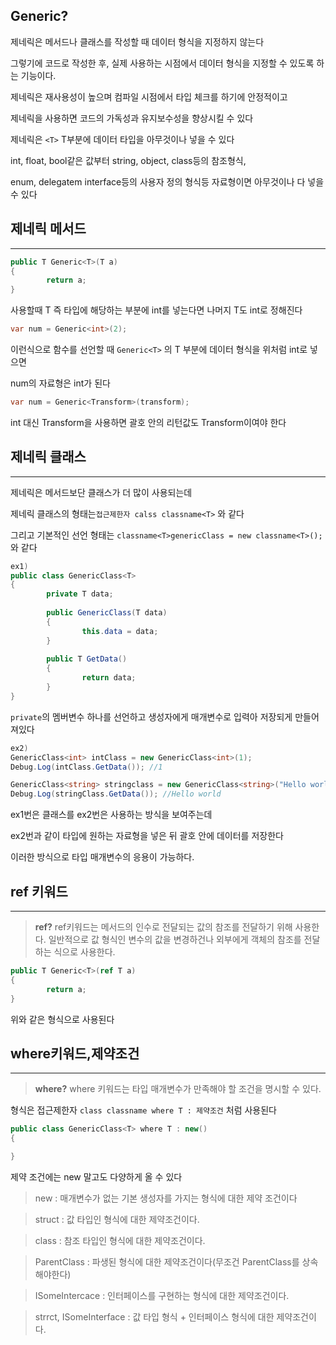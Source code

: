 ## Generic?

제네릭은 메서드나 클래스를 작성할 때 데이터 형식을 지정하지 않는다

그렇기에 코드로 작성한 후, 실제 사용하는 시점에서 데이터 형식을 지정할 수 있도록 하는 기능이다.

제네릭은 재사용성이 높으며 컴파일 시점에서 타입 체크를 하기에 안정적이고

제네릭을 사용하면 코드의 가독성과 유지보수성을 향상시킬 수 있다

제네릭은 `<T>` T부분에 데이터 타입을 아무것이나 넣을 수 있다

int, float, bool같은 값부터 string, object, class등의 참조형식,

enum, delegatem interface등의 사용자 정의 형식등 자료형이면 아무것이나 다 넣을 수 있다

## 제네릭 메서드
---

```csharp
public T Generic<T>(T a)
{
		return a;
}
```

사용할때 T 즉 타입에 해당하는 부분에 int를 넣는다면 나머지 T도 int로 정해진다

```csharp
var num = Generic<int>(2);
```

이런식으로 함수를 선언할 때 `Generic<T>` 의 T 부분에 데이터 형식을 위처럼 int로 넣으면

num의 자료형은 int가 된다

```csharp
var num = Generic<Transform>(transform);
```

int 대신 Transform을 사용하면 괄호 안의 리턴값도 Transform이여야 한다

## 제네릭 클래스
---

제네릭은 메서드보단 클래스가 더 많이 사용되는데

제네릭 클래스의 형태는`접근제한자 calss classname<T>`  와 같다

그리고 기본적인 선언 형태는 `classname<T>genericClass = new classname<T>();` 와 같다

```csharp
ex1)
public class GenericClass<T>
{
		private T data;
		
		public GenericClass(T data)
		{
				this.data = data;
		}
		
		public T GetData()
		{
				return data;
		}
}
```

`private`의 멤버변수 하나를 선언하고 생성자에게 매개변수로 입력아 저장되게 만들어져있다

```csharp
ex2)
GenericClass<int> intClass = new GenericClass<int>(1);
Debug.Log(intClass.GetData()); //1

GenericClass<string> stringclass = new GenericClass<string>("Hello world");
Debug.Log(stringClass.GetData()); //Hello world
```

ex1번은 클래스를 ex2번은 사용하는 방식을 보여주는데

ex2번과 같이 타입에 원하는 자료형을 넣은 뒤 괄호 안에 데이터를 저장한다

이러한 방식으로 타입 매개변수의 응용이 가능하다.

## ref 키워드

---

> **ref?** 
ref키워드는 메서드의 인수로 전달되는 값의 참조를 전달하기 위해 사용한다.
일반적으로 값 형식인 변수의 값을 변경하건나 외부에게 객체의 참조를 전달하는 식으로 사용한다.
> 

```csharp
public T Generic<T>(ref T a)
{
		return a;
}
```

위와 같은 형식으로 사용된다

## where키워드,제약조건

---

> **where?**
where 키워드는 타입 매개변수가 만족해야 할 조건을 명시할 수 있다.
> 

형식은 접근제한자 `class classname where T : 제약조건` 처럼 사용된다

```csharp
public class GenericClass<T> where T : new()
{

}
```

제약 조건에는 new 말고도 다양하게 올 수 있다

> new : 매개변수가 없는 기본 생성자를 가지는 형식에 대한 제약 조건이다
> 

> struct : 값 타입인 형식에 대한 제약조건이다.
> 

> class : 참조 타입인 형식에 대한 제약조건이다.
> 

> ParentClass : 파생된 형식에 대한 제약조건이다(무조건 ParentClass를 상속해야한다)
> 

> ISomeIntercace : 인터페이스를 구현하는 형식에 대한 제약조건이다.
> 

> strrct, ISomeInterface : 값 타입 형식 + 인터페이스 형식에 대한 제약조건이다.
>